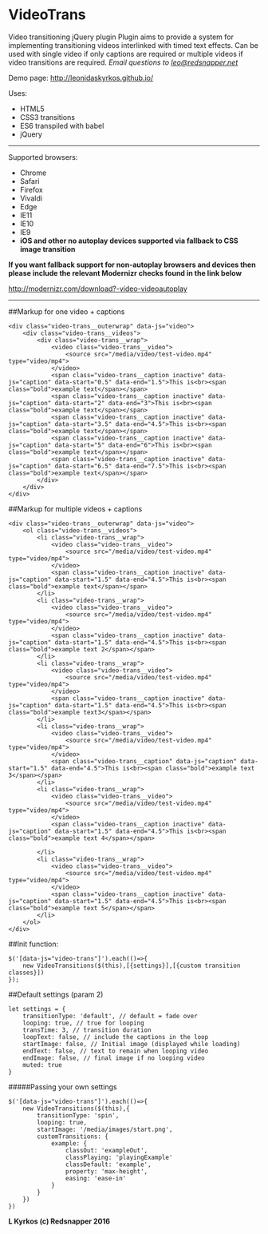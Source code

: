 # VideoTrans

Video transitioning jQuery plugin
Plugin aims to provide a system for implementing transitioning videos interlinked with timed text effects.
Can be used with single video if only captions are required or multiple videos if video transitions are required.
*Email questions to leo@redsnapper.net*

Demo page: http://leonidaskyrkos.github.io/

Uses:

* HTML5
* CSS3 transitions
* ES6 transpiled with babel
* jQuery


----

Supported browsers:

* Chrome
* Safari
* Firefox
* Vivaldi
* Edge
* IE11
* IE10
* IE9
* **iOS and other no autoplay devices supported via fallback to CSS image transition**

**If you want fallback support for non-autoplay browsers and devices then please include the relevant Modernizr checks found in the link below**

http://modernizr.com/download?-video-videoautoplay

__________

##Markup for one video + captions


    <div class="video-trans__outerwrap" data-js="video">
		<div class="video-trans__videos">
			<div class="video-trans__wrap">
				<video class="video-trans__video">
					<source src="/media/video/test-video.mp4" type="video/mp4">
				</video>
				<span class="video-trans__caption inactive" data-js="caption" data-start="0.5" data-end="1.5">This is<br><span class="bold">example text</span></span>
				<span class="video-trans__caption inactive" data-js="caption" data-start="2" data-end="3">This is<br><span class="bold">example text</span></span>
				<span class="video-trans__caption inactive" data-js="caption" data-start="3.5" data-end="4.5">This is<br><span class="bold">example text</span></span>
				<span class="video-trans__caption inactive" data-js="caption" data-start="5" data-end="6">This is<br><span class="bold">example text</span></span>
				<span class="video-trans__caption inactive" data-js="caption" data-start="6.5" data-end="7.5">This is<br><span class="bold">example text</span></span>
			</div>
		</div>
	</div>
    
    
##Markup for multiple videos + captions


    <div class="video-trans__outerwrap" data-js="video">
		<ol class="video-trans__videos">
			<li class="video-trans__wrap">
				<video class="video-trans__video">
					<source src="/media/video/test-video.mp4" type="video/mp4">
				</video>
				<span class="video-trans__caption inactive" data-js="caption" data-start="1.5" data-end="4.5">This is<br><span class="bold">example text</span></span>
			</li>
			<li class="video-trans__wrap">
				<video class="video-trans__video">
					<source src="/media/video/test-video.mp4" type="video/mp4">
				</video>
				<span class="video-trans__caption inactive" data-js="caption" data-start="1.5" data-end="4.5">This is<br><span class="bold">example text 2</span></span>
			</li>
			<li class="video-trans__wrap">
				<video class="video-trans__video">
					<source src="/media/video/test-video.mp4" type="video/mp4">
				</video>
				<span class="video-trans__caption inactive" data-js="caption" data-start="1.5" data-end="4.5">This is<br><span class="bold">example text3</span></span>
			</li>
			<li class="video-trans__wrap">
				<video class="video-trans__video">
					<source src="/media/video/test-video.mp4" type="video/mp4">
				</video>
				<span class="video-trans__caption" data-js="caption" data-start="1.5" data-end="4.5">This is<br><span class="bold">example text 3</span></span>
			</li>
			<li class="video-trans__wrap">
				<video class="video-trans__video">
					<source src="/media/video/test-video.mp4" type="video/mp4">
				</video>
				<span class="video-trans__caption inactive" data-js="caption" data-start="1.5" data-end="4.5">This is<br><span class="bold">example text 4</span></span>

			</li>
			<li class="video-trans__wrap">
				<video class="video-trans__video">
					<source src="/media/video/test-video.mp4" type="video/mp4">
				</video>
				<span class="video-trans__caption inactive" data-js="caption" data-start="1.5" data-end="4.5">This is<br><span class="bold">example text 5</span></span>
			</li>
		</ol>
	</div>
    

##Init function:

    $('[data-js="video-trans"]').each(()=>{
    	new VideoTransitions($(this),[{settings}],[{custom transition classes}])
    });
    

##Default settings (param 2)

    let settings = {
		transitionType: 'default', // default = fade over
		looping: true, // true for looping
		transTime: 3, // transition duration
		loopText: false, // include the captions in the loop
		startImage: false, // Initial image (displayed while loading)
		endText: false, // text to remain when looping video
		endImage: false, // final image if no looping video
		muted: true
	}

#####Passing your own settings
	
    $('[data-js="video-trans"]').each(()=>{
    	new VideoTransitions($(this),{
			transitionType: 'spin',
			looping: true,
			startImage: '/media/images/start.png',
			customTransitions: {
				example: {
					classOut: 'exampleOut',
					classPlaying: 'playingExample'
					classDefault: 'example',
					property: 'max-height',
					easing: 'ease-in'
				}
			}
		})
    })


**L Kyrkos (c) Redsnapper 2016**